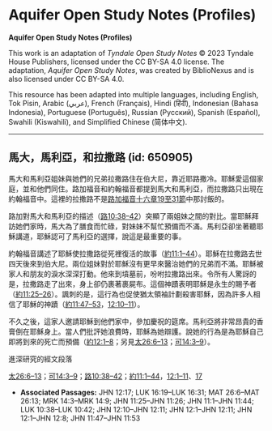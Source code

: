 # Aquifer Open Study Notes (Profiles)

**Aquifer Open Study Notes (Profiles)**

This work is an adaptation of *Tyndale Open Study Notes* © 2023 Tyndale House Publishers, licensed under the CC BY\-SA 4\.0 license. The adaptation, *Aquifer Open Study Notes*, was created by BiblioNexus and is also licensed under CC BY\-SA 4\.0\.

This resource has been adapted into multiple languages, including English, Tok Pisin, Arabic (عربي), French (Français), Hindi (हिंदी), Indonesian (Bahasa Indonesia), Portuguese (Português), Russian (Русский), Spanish (Español), Swahili (Kiswahili), and Simplified Chinese (简体中文).



--------------------------------

## 馬大，馬利亞，和拉撒路 (id: 650905)

馬大和馬利亞姐妹與她們的兄弟拉撒路住在伯大尼，靠近耶路撒冷。耶穌愛這個家庭，並和他們同住。路加福音和約翰福音都提到馬大和馬利亞，而拉撒路只出現在約翰福音中。這裡的拉撒路不是[路加福音十六章19至31節](https://ref.ly/Luke16:19-Luke16:31)中那討飯的。

路加對馬大和馬利亞的描述（[路10:38–42](https://ref.ly/Luke10:38-Luke10:42)）突顯了兩姐妹之間的對比。當耶穌拜訪她們家時，馬大為了膳食而忙碌，對妹妹不幫忙預備而不滿。馬利亞卻坐著聽耶穌講道，耶穌認可了馬利亞的選擇，說這是最重要的事。

約翰福音講述了耶穌使拉撒路從死裡復活的故事（[約11:1–44](https://ref.ly/John11:1-John11:44)）。耶穌在拉撒路去世四天後來到伯大尼。兩位姐妹對於耶穌沒有更早來醫治她們的兄弟而不滿。耶穌被家人和朋友的淚水深深打動。他來到墳墓前，吩咐拉撒路出來。令所有人驚訝的是，拉撒路走了出來，身上卻仍裹著裹屍布。這個神蹟表明耶穌是永生的賜予者（[約11:25–26](https://ref.ly/John11:25-John11:26)）。諷刺的是，這行為也促使猶太領袖計劃殺害耶穌，因為許多人相信了耶穌的神蹟（[約11:47–53](https://ref.ly/John11:47-John11:53)，[12:10–11](https://ref.ly/John12:10-John12:11)）。

不久之後，這家人邀請耶穌到他們家中，參加慶祝的筵席。馬利亞將非常昂貴的香膏倒在耶穌身上。當人們批評她浪費時，耶穌為她辯護。說她的行為是為耶穌自己即將到來的死亡而預備（[約12:1–8](https://ref.ly/John12:1-John12:8)；另見[太26:6–13](https://ref.ly/Matt26:6-Matt26:13)；[可14:3–9](https://ref.ly/Mark14:3-Mark14:9)）。

進深研究的經文段落

[太26:6–13](https://ref.ly/Matt26:6-Matt26:13)；[可14:3–9](https://ref.ly/Mark14:3-Mark14:9)；[路10:38–42](https://ref.ly/Luke10:38-Luke10:42)；[約11:1–44](https://ref.ly/John11:1-John11:44)，[12:1–11](https://ref.ly/John12:1-John12:11)、[17](https://ref.ly/John12:17)

* **Associated Passages:** JHN 12:17; LUK 16:19–LUK 16:31; MAT 26:6–MAT 26:13; MRK 14:3–MRK 14:9; JHN 11:25–JHN 11:26; JHN 11:1–JHN 11:44; LUK 10:38–LUK 10:42; JHN 12:10–JHN 12:11; JHN 12:1–JHN 12:11; JHN 12:1–JHN 12:8; JHN 11:47–JHN 11:53

